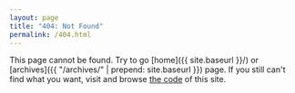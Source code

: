 ```yaml
---
layout: page
title: "404: Not Found"
permalink: /404.html
---
```


This page cannot be found. Try to go [home]({{ site.baseurl }}/) or
[archives]({{ "/archives/" | prepend: site.baseurl }}) page. If you still can't
find what you want, visit and browse
[the code](https://github.com/yous/whiteglass) of this site.